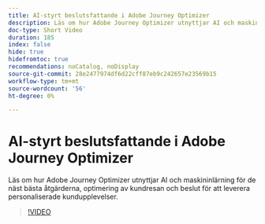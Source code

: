 ```yaml
---
title: AI-styrt beslutsfattande i Adobe Journey Optimizer
description: Läs om hur Adobe Journey Optimizer utnyttjar AI och maskininlärning för de näst bästa åtgärderna, optimering av kundresan och beslut för att leverera personaliserade kundupplevelser.
doc-type: Short Video
duration: 185
index: false
hide: true
hidefromtoc: true
recommendations: noCatalog, noDisplay
source-git-commit: 28e2477974df6d22cff87eb9c242657e23569b15
workflow-type: tm+mt
source-wordcount: '56'
ht-degree: 0%

---
```



# AI-styrt beslutsfattande i Adobe Journey Optimizer

Läs om hur Adobe Journey Optimizer utnyttjar AI och maskininlärning för de näst bästa åtgärderna, optimering av kundresan och beslut för att leverera personaliserade kundupplevelser.

<!-- 62_S520_3442520_184_aipowered-decisioning-in-adobe-journey-optimizer -->
>[!VIDEO](https://video.tv.adobe.com/v/3458219/?learn=on&enablevpops=true)
